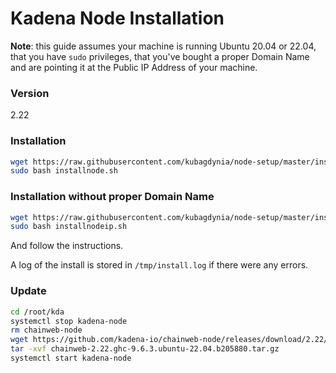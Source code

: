 # Kadena Node Installation

**Note**: this guide assumes your machine is running Ubuntu 20.04 or 22.04, that you have
`sudo` privileges, that you've bought a proper Domain Name and are pointing it
at the Public IP Address of your machine.

### Version

2.22

### Installation

```bash
wget https://raw.githubusercontent.com/kubagdynia/node-setup/master/installnode.sh
sudo bash installnode.sh
```

### Installation without proper Domain Name

```bash
wget https://raw.githubusercontent.com/kubagdynia/node-setup/master/installnodeip.sh
sudo bash installnodeip.sh
```

And follow the instructions.

A log of the install is stored in `/tmp/install.log` if there were any errors.

### Update

```bash
cd /root/kda
systemctl stop kadena-node
rm chainweb-node
wget https://github.com/kadena-io/chainweb-node/releases/download/2.22/chainweb-2.22.ghc-9.6.3.ubuntu-22.04.b205880.tar.gz
tar -xvf chainweb-2.22.ghc-9.6.3.ubuntu-22.04.b205880.tar.gz
systemctl start kadena-node
```
